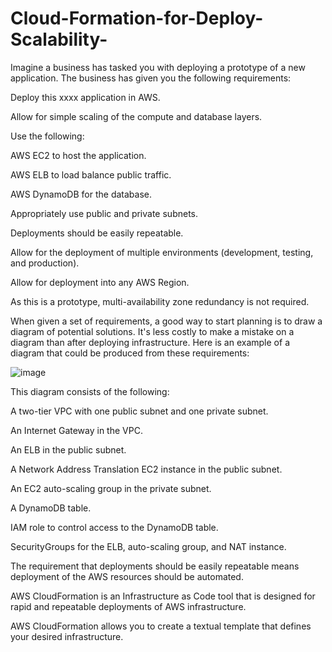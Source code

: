 # Cloud-Formation-for-Deploy-Scalability-

Imagine a business has tasked you with deploying a prototype of a new application. The business has given you the following requirements:

Deploy this xxxx application in AWS.

Allow for simple scaling of the compute and database layers.

Use the following:

AWS EC2 to host the application.

AWS ELB to load balance public traffic.

AWS DynamoDB for the database.

Appropriately use public and private subnets.

Deployments should be easily repeatable.

Allow for the deployment of multiple environments (development, testing, and production).

Allow for deployment into any AWS Region.

As this is a prototype, multi-availability zone redundancy is not required.

When given a set of requirements, a good way to start planning is to draw a diagram of potential solutions. 
It's less costly to make a mistake on a diagram than after deploying infrastructure. Here is an example of a diagram that could be produced from these requirements:


![image](https://user-images.githubusercontent.com/58148717/119038308-957ad000-b978-11eb-9854-8fcc5cf1ae8d.png)

This diagram consists of the following:

A two-tier VPC with one public subnet and one private subnet.

An Internet Gateway in the VPC.

An ELB in the public subnet.

A Network Address Translation EC2 instance in the public subnet.

An EC2 auto-scaling group in the private subnet.

A DynamoDB table.

IAM role to control access to the DynamoDB table.

SecurityGroups for the ELB, auto-scaling group, and NAT instance.

The requirement that deployments should be easily repeatable means deployment of the AWS resources should be automated.

AWS CloudFormation is an Infrastructure as Code tool that is designed for rapid and repeatable deployments of AWS infrastructure.

AWS CloudFormation allows you to create a textual template that defines your desired infrastructure. 

